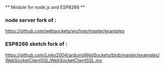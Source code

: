 ** Module for node.js and ESP8266 **

### node server fork of :
https://github.com/websockets/ws/tree/master/examples

### ESP8266 sketch fork of :
https://github.com/Links2004/arduinoWebSockets/blob/master/examples/WebSocketClientSSL/WebSocketClientSSL.ino
